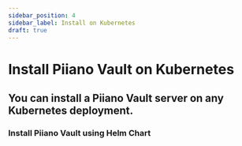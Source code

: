 ```yaml
---
sidebar_position: 4
sidebar_label: Install on Kubernetes
draft: true
---
```


# Install Piiano Vault on Kubernetes

## You can install a Piiano Vault server on any Kubernetes deployment.

### Install Piiano Vault using Helm Chart
